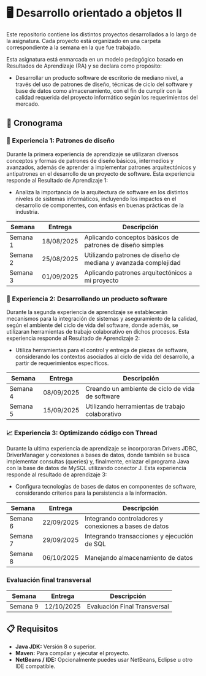 # 🖥️ Desarrollo orientado a objetos II

Este repositorio contiene los distintos proyectos desarrollados a lo largo de la asignatura. Cada proyecto está organizado en una carpeta correspondiente a la semana en la que fue trabajado.

Esta asignatura está enmarcada en un modelo pedagógico basado en Resultados de Aprendizaje (RA) y se declara como propósito:
- Desarrollar un producto software de escritorio de mediano nivel, a través del uso de patrones de diseño, técnicas de ciclo del software y base de datos como almacenamiento, con el fin de cumplir con la calidad requerida del proyecto informático según los requerimientos del mercado.

## 📅 Cronograma

### 📂 Experiencia 1: Patrones de diseño
Durante la primera experiencia de aprendizaje se utilizaran diversos conceptos y formas de patrones de diseño básicos, intermedios y avanzados, además de aprender a implementar patrones arquitectónicos y antipatrones en el desarrollo de un proyecto de software. Esta experiencia responde al Resultado de Aprendizaje 1: 
- Analiza la importancia de la arquitectura de software en los distintos niveles de sistemas informáticos, incluyendo los impactos en el desarrollo de componentes, con énfasis en buenas prácticas de la industria.

| Semana   | Entrega    | Descripción                                  |
|----------|------------|----------------------------------------------|
| Semana 1 | 18/08/2025 | Aplicando conceptos básicos de patrones de diseño simples
| Semana 2 | 25/08/2025 | Utilizando patrones de diseño de mediana y avanzada complejidad
| Semana 3 | 01/09/2025 | Aplicando patrones arquitectónicos a mi proyecto

### 📑 Experiencia 2: Desarrollando un producto software
Durante la segunda experiencia de aprendizaje se establecerán mecanismos para la integración de sistemas y aseguramiento de la calidad, según el ambiente del ciclo de vida del software, donde además, se utilizaran herramientas de trabajo colaborativo en dichos procesos. Esta experiencia responde al Resultado de Aprendizaje 2: 
- Utiliza herramientas para el control y entrega de piezas de software, considerando los contextos asociados al ciclo de vida del desarrollo, a partir de requerimientos específicos.

| Semana   | Entrega    | Descripción                                  |
|----------|------------|----------------------------------------------|
| Semana 4 | 08/09/2025 | Creando un ambiente de ciclo de vida de software
| Semana 5 | 15/09/2025 | Utilizando herramientas de trabajo colaborativo

### 📈 Experiencia 3: Optimizando código con Thread
Durante la ultima experiencia de aprendizaje se incorporaran Drivers JDBC, DriverManager y conexiones a bases de datos, donde también se busca implementar consultas (queries) y, finalmente, enlazar el programa Java con la base de datos de MySQL utilizando conector J. Esta experiencia responde al resultado de aprendizaje 3: 
- Configura tecnologías de bases de datos en componentes de software, considerando criterios para la persistencia a la información.

| Semana   | Entrega    | Descripción                                  |
|----------|------------|----------------------------------------------|
| Semana 6 | 22/09/2025 | Integrando controladores y conexiones a bases de datos
| Semana 7 | 29/09/2025 | Integrando transacciones y ejecución de SQL
| Semana 8 | 06/10/2025 | Manejando almacenamiento de datos


### Evaluación final transversal

| Semana   | Entrega    | Descripción                                  |
|----------|------------|----------------------------------------------|
| Semana 9 | 12/10/2025 | Evaluación Final Transversal

## 📋 Requisitos

- **Java JDK:** Versión 8 o superior.
- **Maven:** Para compilar y ejecutar el proyecto.
- **NetBeans / IDE:** Opcionalmente puedes usar NetBeans, Eclipse u otro IDE compatible.
